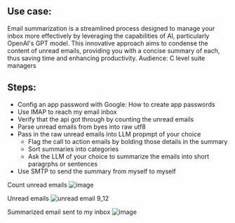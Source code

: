 ## Use case: 
Email summarization is a streamlined process designed to manage your inbox more effectively by leveraging the capabilities of AI, particularly OpenAI's GPT model. This innovative approach aims to condense the content of unread emails, providing you with a concise summary of each, thus saving time and enhancing productivity.
Audience: C level suite managers

## Steps:
- Config an app password with Google: How to create app passwords
- Use IMAP to reach my email inbox
- Verify that the api got through by counting the unread emails
- Parse unread emails from byes into raw utf8
- Pass in the raw unread emails into LLM propmpt of your choice
    - Flag the call to action emails by bolding those details in the summary
    - Sort summaries into categories
    - Ask the LLM of your choice to summarize the emails into short paragrphs or sentences
- Use SMTP to send the summary from myself to myself

Count unread emails
![image](https://github.com/user-attachments/assets/24aef777-d77a-4567-b1e6-4b7d027a1b00)

Unread emails
![unread email 9_12](https://github.com/user-attachments/assets/22e93c23-2299-4561-9971-ceab637265d2)


Summarized email sent to my inbox
![image](https://github.com/user-attachments/assets/1ffcbb32-f945-46cd-8fc1-68523f8fe586)

